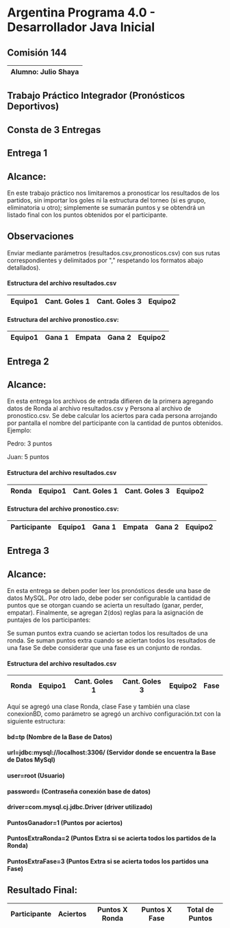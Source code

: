 # Argentina Programa 4.0 - Desarrollador Java Inicial
## Comisión 144 
|Alumno: Julio Shaya|
| :-------: |

 

## Trabajo Práctico Integrador (Pronósticos Deportivos)

## Consta de 3 Entregas 

## Entrega 1

## Alcance:
En este trabajo práctico nos limitaremos a pronosticar los resultados de los partidos, sin importar los goles ni la estructura del torneo (si es grupo, eliminatoria u otro); simplemente se sumarán puntos y se obtendrá un listado final con los puntos obtenidos por el participante.

## Observaciones 
Enviar mediante parámetros (resultados.csv,pronosticos.csv) con sus rutas correspondientes y delimitados por "," respetando los formatos abajo detallados).

#### Estructura del archivo resultados.csv

|  Equipo1 | Cant. Goles 1 | Cant. Goles 3 |Equipo2|
| :------: | :----: | :----: | :-----: |


#### Estructura del archivo pronostico.csv:
|  Equipo1 | Gana 1 | Empata | Gana 2  |Equipo2|
| :------: | :----: | :----: | :-----: | :---: |

## Entrega 2 

## Alcance:
En esta entrega los archivos de entrada difieren de la primera agregando datos de Ronda al archivo resultados.csv y Persona al archivo de pronostico.csv.
Se debe calcular los aciertos para cada persona arrojando por pantalla el nombre del participante con la cantidad de puntos obtenidos.
Ejemplo:

Pedro: 3 puntos

Juan: 5 puntos


#### Estructura del archivo resultados.csv

|Ronda |  Equipo1 | Cant. Goles 1 | Cant. Goles 3 |Equipo2|
|:---: |  :------:| :----------:  | :----: | :-----: |


#### Estructura del archivo pronostico.csv:
| Participante |   Equipo1 | Gana 1 | Empata | Gana 2  |Equipo2|
| :------: | :------: | :----: | :----: | :-----: | :---: |


## Entrega 3 

## Alcance:
En esta entrega se deben poder leer los pronósticos desde una base de datos MySQL. Por
otro lado, debe poder ser configurable la cantidad de puntos que se otorgan cuando se acierta
un resultado (ganar, perder, empatar).
Finalmente, se agregan 2(dos) reglas para la asignación de puntajes de los participantes:

Se suman puntos extra cuando se aciertan todos los resultados de una ronda.
Se suman puntos extra cuando se aciertan todos los resultados de una fase
Se debe considerar que una fase es un conjunto de rondas.

#### Estructura del archivo resultados.csv

|Ronda |  Equipo1 | Cant. Goles 1 | Cant. Goles 3 |Equipo2 | Fase |
|:---: |  :------:| :----------:  | :----: | :-----: |  :-----: |


Aquí se agregó una clase Ronda, clase Fase y también una clase conexionBD, como parámetro se agregó un archivo configuración.txt con la siguiente estructura:

#### bd=tp (Nombre de la Base de Datos)
#### url=jdbc:mysql://localhost:3306/  (Servidor donde se encuentra la Base de Datos MySql)
#### user=root (Usuario)
#### password= (Contraseña conexión base de datos)
#### driver=com.mysql.cj.jdbc.Driver (driver utilizado)
#### PuntosGanador=1 (Puntos por aciertos)
#### PuntosExtraRonda=2 (Puntos Extra si se acierta todos los partidos de la Ronda)
#### PuntosExtraFase=3 (Puntos Extra si se acierta todos los partidos una Fase)

## Resultado Final: 

| Participante | Aciertos | Puntos X Ronda |  Puntos X Fase   | Total de Puntos|
| :------: | :------: | :----: | :----: |  :----: |  











